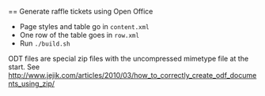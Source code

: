 == Generate raffle tickets using Open Office

* Page styles and table go in `content.xml`
* One row of the table goes in `row.xml`
* Run `./build.sh`

ODT files are special zip files with the uncompressed mimetype file at the start.
See http://www.jejik.com/articles/2010/03/how_to_correctly_create_odf_documents_using_zip/
